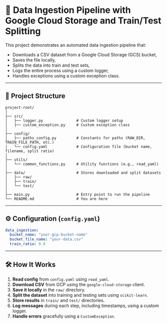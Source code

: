 
# 🧪 Data Ingestion Pipeline with Google Cloud Storage and Train/Test Splitting

This project demonstrates an automated data ingestion pipeline that:
- Downloads a CSV dataset from a Google Cloud Storage (GCS) bucket,
- Saves the file locally,
- Splits the data into train and test sets,
- Logs the entire process using a custom logger,
- Handles exceptions using a custom exception class.

---

## 📁 Project Structure

```
project-root/
│
├── src/
│   ├── logger.py               # Custom logger setup
│   ├── custom_exception.py     # Custom exception class
│
├── config/
│   ├── paths_config.py         # Constants for paths (RAW_DIR, TRAIN_FILE_PATH, etc.)
│   └── config.yaml             # Configuration file (bucket name, filename, split ratio)
│
├── utils/
│   └── common_functions.py     # Utility functions (e.g., read_yaml)
│
├── data/                       # Stores downloaded and split datasets
│   ├── raw/
│   ├── train/
│   └── test/
│
├── main.py                     # Entry point to run the pipeline
└── README.md                   # You are here
```

---

## ⚙️ Configuration (`config.yaml`)

```yaml
data_ingestion:
  bucket_name: "your-gcp-bucket-name"
  bucket_file_name: "your-data.csv"
  train_ratio: 0.8
```

---

## 🛠 How It Works

1. **Read config** from `config.yaml` using `read_yaml`.
2. **Download CSV** from GCP using the `google-cloud-storage` client.
3. **Save it locally** in the `raw/` directory.
4. **Split the dataset** into training and testing sets using `scikit-learn`.
5. **Store results** in `train/` and `test/` directories.
6. **Log messages** during each step, including timestamps, using a custom logger.
7. **Handle errors** gracefully using a `CustomException`.


